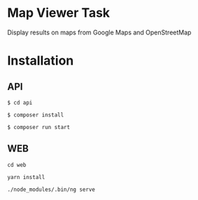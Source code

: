 # Map Viewer Task
Display results on maps from Google Maps and OpenStreetMap

# Installation

## API 
```
$ cd api
```
```
$ composer install 
```
```
$ composer run start
```

## WEB 
```
cd web
```
```
yarn install 
```
```
./node_modules/.bin/ng serve
```

